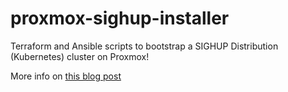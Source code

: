 # proxmox-sighup-installer

Terraform and Ansible scripts to bootstrap a SIGHUP Distribution (Kubernetes) cluster
on Proxmox!

More info on [this blog post](https://tobiabocchi.me/posts/proxmox-terraform-k8s/)
